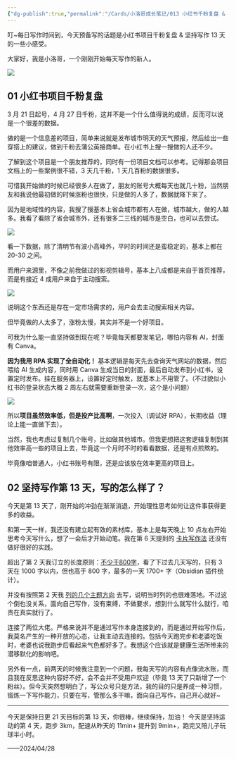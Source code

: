 ```yaml
---
{"dg-publish":true,"permalink":"/Cards/小洛哥成长笔记/013 小红书千粉复盘 & 写作13天感受/","tags":["小洛哥成长笔记"],"noteIcon":1,"created":"2024-04-28","updated":"2024-04-28"}
---
```


叮~每日写作时间到，今天预备写的话题是小红书项目千粉复盘 & 坚持写作 13 天的一些小感受。

大家好，我是小洛哥，一个刚刚开始每天写作的新人。

![](https://images-ext-1.discordapp.net/external/R1DTetjPjEZIRidxUnCZLjs_jWWSx0E9tLGI7GHKGK4/%3Frk3s%3D18ea6f23%26x-expires%3D1745852073%26x-signature%3DETm6imFm6l%252FBRcwBBCCMZ7EQAcI%253D/https/p16-flow-sign-va.ciciai.com/ocean-cloud-tos-us/cd5420cc398f48718a586761c993b25f.png~tplv-6bxrjdptv7-image.png?format=webp&quality=lossless)

## 01 小红书项目千粉复盘

3 月 21 日起号，4 月 27 日千粉，这并不是一个什么值得说的成绩，反而可以说是一个很差的数据。

做的是一个信息差的项目，简单来说就是发布城市明天的天气预报，然后给出一些穿搭上的建议，做到千粉去蒲公英接商单。在小红书上搜一搜做的人还不少。

了解到这个项目是一个朋友推荐的，同时有一份项目文档可以参考。记得那会项目文档上的一些案例很不错，3 天几千粉，1 天几百粉的数据很多。

可惜我开始做的时候已经很多人在做了，朋友的账号大概每天也就几十粉，当然朋友和我说他最初做的时候涨粉也很快，只是做的人多了，数据就降下来了。

因为是地域性的内容，我搜了搜基本上省会城市都有人在做，城市越大，做的人越多。我看了看除了省会城市外，还有很多二三线的城市是空白，也可以去尝试。

![](http://img.xlg.life/images%2F2024%2F04%2F28%2F20240428230815-13eb1be355cae2ea50000384d3b1f87b.png)

看一下数据，除了清明节有波小高峰外，平时的时间还是蛮稳定的，基本上都在 20-30 之间。

而用户来源里，不像之前我做过的影视剪辑号，基本上八成都是来自于首页推荐，而是有接近 4 成用户来自于主动搜索。

![](http://img.xlg.life/images%2F2024%2F04%2F28%2F20240428231026-2303e16307e7e7c4f1cc2ab77273d9ef.png)

说明这个东西还是存在一定市场需求的，用户会去主动搜索相关内容。

但毕竟做的人太多了，涨粉太慢，其实并不是一个好项目。

可我为什么能一直坚持做到现在呢？毕竟每天都要发笔记，哪怕内容有 AI，封面有 Canva。

**因为我用 RPA 实现了全自动化！** 基本逻辑是每天先去查询天气网站的数据，然后喂给 AI 生成内容，同时用 Canva 生成当日的封面，最后自动发布到小红书，设置定时发布。挂在服务器上，设置好定时触发，就基本上不用管了。（不过貌似小红书的登录状态大概 2 周左右就需要重新登录一次，这个是小问题）

![](http://img.xlg.life/images%2F2024%2F04%2F28%2F20240428231526-f9c0649689eea2b01bad43fdf9aa8f79.png)

所以**项目虽然效率低，但是投产比高啊**，一次投入（调试好 RPA），长期收益（理论上能一直做下去）。

当然，我也考虑过复制几个账号，比如做其他城市。但我更想把这套逻辑复制到其他效率高一些的项目上去，毕竟这一个月时不时的看看数据，还是有点煎熬的。

毕竟像咱普通人，小红书账号有限，还是应该放在效率更高的项目上。

## 02 坚持写作第 13 天，写的怎么样了？

今天是第 13 天了，刚开始的冲劲在渐渐消退，开始理性思考如何让这件事获得更多的收益。

和第一天一样，我还没有建立起有效的素材库，基本上是每天晚上 10 点左右开始思考今天写什么，想了一会后才开始动笔。我在第 6 天提到的 [卡片写作法](https://mp.weixin.qq.com/s/nZJsaUP81hj3P-zFmWFqHQ) 还没有做好很好的实践。

超出了第 2 天我订立的长度原则：[不少于800字](https://mp.weixin.qq.com/s/jvuSx92cWiWEFEDe9-JtnQ)，看了下过去几天写的，只有 3 天在 1000 字以内，但也高于 800 字，最多的一天 1700+ 字（Obsidian 插件统计）。

并没有按照第 2 天我 [列的几个主题方向](https://mp.weixin.qq.com/s/jvuSx92cWiWEFEDe9-JtnQ) 去写，说明当时列的也很难落地。不过这个倒也没关系，面向自己写作，没有束缚，不做要求，想到什么就写什么就行，咱贵在真实就行了。

连接了两位大佬。严格来说并不是通过写作本身连接到的，而是通过开始写作后，我莫名产生的一种开放的心态，让我主动去连接的。包括今天跑完步和老婆吃饭时，老婆也说我跑步后看起来气色都好多了。我想这个应该就是健康生活所带来的潜移默化的影响吧。

另外有一点，前两天的时候我注意到一个问题，我每天写的内容有点像流水账，而且我在反思这种内容好不好，会不会并不受用户欢迎（毕竟 13 天了只新增了一个粉丝）。但今天突然想明白了，写公众号只是方法，我的目的只是养成一种习惯，锻炼一下写作能力，只要在写，管那么多干嘛，面向自己写作，自己开心就好~

---

今天是保持日更 21 天目标的第 13 天，你很棒，继续保持，加油！
今天是坚持运动的第 4 天，跑步 3km，配速从昨天的 11min+ 提升到 9min+，跑完又陪儿子玩球半小时。

——2024/04/28
